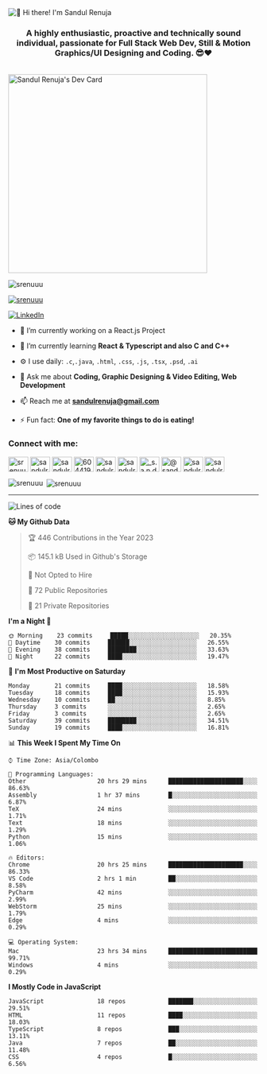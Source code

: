 <img src="https://user-images.githubusercontent.com/49369577/97047278-562d0200-1596-11eb-8a4f-656b2acf2b6a.gif" alt="👋 Hi there! I'm Sandul Renuja" title="👋 Hi there! I'm Sandul Renuja"/>
<h3 align="center">A highly enthusiastic, proactive and technically sound individual, passionate for Full Stack Web Dev, Still & Motion Graphics/UI Designing and Coding. 😎❤</h3>
<br>
<a href="https://app.daily.dev/sandulr"><img src="https://api.daily.dev/devcards/0ac820e4d7bf4fb8a52823b51c67f13e.png?r=0uy" width="400" alt="Sandul Renuja's Dev Card"/></a>
<br>
<p align="left"> <img src="https://komarev.com/ghpvc/?username=srenuuu&label=Profile%20views&color=43cc11&style=flat" alt="srenuuu" /> </p>

<p align="left"> <a href="https://github.com/ryo-ma/github-profile-trophy"><img src="https://github-profile-trophy.vercel.app/?username=srenuuu&title=Commit,PullRequest,Repository" alt="srenuuu" /></a> </p>

<p align="left">
   <a href="https://linkedin.com/in/sandulr/" target="_blank">
      <img src="https://img.shields.io/badge/-Sandul Renuja-blue?style=for-the-badge&logo=Linkedin" alt="LinkedIn">
   </a>
</p>

- 🔭 I’m currently working on a React.js Project
- 🌱 I’m currently learning **React & Typescript and also C and C++**
- ⚙️ I use daily: `.c`,`.java`, `.html`, `.css`, `.js`, `.tsx`, `.psd`, `.ai`
- 💬 Ask me about **Coding, Graphic Designing & Video Editing, Web Development**
- 📫 Reach me at **sandulrenuja@gmail.com**

- ⚡ Fun fact: **One of my favorite things to do is eating!**

<h3 align="left">Connect with me:</h3>
<p align="left">
<a href="https://dev.to/srenuuu" target="blank"><img align="center" src="https://cdn.jsdelivr.net/npm/simple-icons@3.0.1/icons/dev-dot-to.svg" alt="srenuuu" height="30" width="40" /></a>
<a href="https://twitter.com/sandulr" target="blank"><img align="center" src="https://cdn.jsdelivr.net/npm/simple-icons@3.0.1/icons/twitter.svg" alt="sandulr" height="30" width="40" /></a>
<a href="https://linkedin.com/in/sandulr" target="blank"><img align="center" src="https://cdn.jsdelivr.net/npm/simple-icons@3.0.1/icons/linkedin.svg" alt="sandulr" height="30" width="40" /></a>
<a href="https://stackoverflow.com/users/6044198" target="blank"><img align="center" src="https://cdn.jsdelivr.net/npm/simple-icons@3.0.1/icons/stackoverflow.svg" alt="6044198" height="30" width="40" /></a>
<a href="https://kaggle.com/sandulrenuja" target="blank"><img align="center" src="https://cdn.jsdelivr.net/npm/simple-icons@3.0.1/icons/kaggle.svg" alt="sandulrenuja" height="30" width="40" /></a>
<a href="https://fb.com/sandulrenuja" target="blank"><img align="center" src="https://cdn.jsdelivr.net/npm/simple-icons@3.0.1/icons/facebook.svg" alt="sandulrenuja" height="30" width="40" /></a>
<a href="https://instagram.com/_s.a.n.d.u.l_" target="blank"><img align="center" src="https://cdn.jsdelivr.net/npm/simple-icons@3.0.1/icons/instagram.svg" alt="_s.a.n.d.u.l_" height="30" width="40" /></a>
<a href="https://medium.com/@sandulrenuja" target="blank"><img align="center" src="https://cdn.jsdelivr.net/npm/simple-icons@3.0.1/icons/medium.svg" alt="@sandulrenuja" height="30" width="40" /></a>
<a href="https://www.codechef.com/users/sandulr" target="blank"><img align="center" src="https://cdn.jsdelivr.net/npm/simple-icons@3.1.0/icons/codechef.svg" alt="sandulr" height="30" width="40" /></a>
<a href="https://www.hackerrank.com/sandulrenuja" target="blank"><img align="center" src="https://cdn.jsdelivr.net/npm/simple-icons@3.0.1/icons/hackerrank.svg" alt="sandulrenuja" height="30" width="40" /></a>
</p>


<p><img align="left" src="https://github-readme-stats.vercel.app/api/top-langs?username=srenuuu&show_icons=true&locale=en&layout=compact" alt="srenuuu" /></p>

<p>&nbsp;<img align="center" src="https://github-readme-stats.vercel.app/api?username=srenuuu&show_icons=true&locale=en" alt="srenuuu" /></p>

<hr>

<!--START_SECTION:waka-->
![Lines of code](https://img.shields.io/badge/From%20Hello%20World%20I%27ve%20Written-0%20lines%20of%20code-blue)

**🐱 My Github Data** 

> 🏆 446 Contributions in the Year 2023
 > 
> 📦 145.1 kB Used in Github's Storage 
 > 
> 🚫 Not Opted to Hire
 > 
> 📜 72 Public Repositories
 > 
> 🔑 21 Private Repositories 

**I'm a Night 🦉** 

```text
🌞 Morning    23 commits     █████░░░░░░░░░░░░░░░░░░░░   20.35% 
🌆 Daytime    30 commits     ██████░░░░░░░░░░░░░░░░░░░   26.55% 
🌃 Evening    38 commits     ████████░░░░░░░░░░░░░░░░░   33.63% 
🌙 Night      22 commits     ████░░░░░░░░░░░░░░░░░░░░░   19.47%

```
📅 **I'm Most Productive on Saturday** 

```text
Monday       21 commits     ████░░░░░░░░░░░░░░░░░░░░░   18.58% 
Tuesday      18 commits     ████░░░░░░░░░░░░░░░░░░░░░   15.93% 
Wednesday    10 commits     ██░░░░░░░░░░░░░░░░░░░░░░░   8.85% 
Thursday     3 commits      ░░░░░░░░░░░░░░░░░░░░░░░░░   2.65% 
Friday       3 commits      ░░░░░░░░░░░░░░░░░░░░░░░░░   2.65% 
Saturday     39 commits     ████████░░░░░░░░░░░░░░░░░   34.51% 
Sunday       19 commits     ████░░░░░░░░░░░░░░░░░░░░░   16.81%

```


📊 **This Week I Spent My Time On** 

```text
⌚︎ Time Zone: Asia/Colombo

💬 Programming Languages: 
Other                    20 hrs 29 mins      █████████████████████░░░░   86.63% 
Assembly                 1 hr 37 mins        █░░░░░░░░░░░░░░░░░░░░░░░░   6.87% 
TeX                      24 mins             ░░░░░░░░░░░░░░░░░░░░░░░░░   1.71% 
Text                     18 mins             ░░░░░░░░░░░░░░░░░░░░░░░░░   1.29% 
Python                   15 mins             ░░░░░░░░░░░░░░░░░░░░░░░░░   1.06%

🔥 Editors: 
Chrome                   20 hrs 25 mins      █████████████████████░░░░   86.33% 
VS Code                  2 hrs 1 min         ██░░░░░░░░░░░░░░░░░░░░░░░   8.58% 
PyCharm                  42 mins             ░░░░░░░░░░░░░░░░░░░░░░░░░   2.99% 
WebStorm                 25 mins             ░░░░░░░░░░░░░░░░░░░░░░░░░   1.79% 
Edge                     4 mins              ░░░░░░░░░░░░░░░░░░░░░░░░░   0.29%

💻 Operating System: 
Mac                      23 hrs 34 mins      █████████████████████████   99.71% 
Windows                  4 mins              ░░░░░░░░░░░░░░░░░░░░░░░░░   0.29%

```

**I Mostly Code in JavaScript** 

```text
JavaScript               18 repos            ███████░░░░░░░░░░░░░░░░░░   29.51% 
HTML                     11 repos            ████░░░░░░░░░░░░░░░░░░░░░   18.03% 
TypeScript               8 repos             ███░░░░░░░░░░░░░░░░░░░░░░   13.11% 
Java                     7 repos             ██░░░░░░░░░░░░░░░░░░░░░░░   11.48% 
CSS                      4 repos             █░░░░░░░░░░░░░░░░░░░░░░░░   6.56%

```



<!--END_SECTION:waka-->
